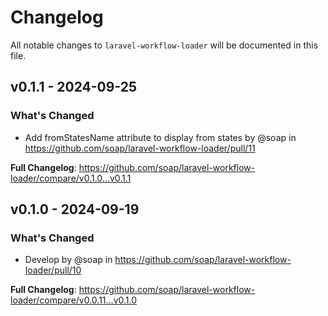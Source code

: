 # Changelog

All notable changes to `laravel-workflow-loader` will be documented in this file.

## v0.1.1 - 2024-09-25

### What's Changed

* Add fromStatesName attribute to display from states by @soap in https://github.com/soap/laravel-workflow-loader/pull/11

**Full Changelog**: https://github.com/soap/laravel-workflow-loader/compare/v0.1.0...v0.1.1

## v0.1.0 - 2024-09-19

### What's Changed

* Develop by @soap in https://github.com/soap/laravel-workflow-loader/pull/10

**Full Changelog**: https://github.com/soap/laravel-workflow-loader/compare/v0.0.11...v0.1.0
